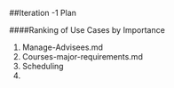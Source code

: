 ##Iteration -1 Plan

####Ranking of Use Cases by Importance
1. Manage-Advisees.md
2. Courses-major-requirements.md
3. Scheduling
4. 